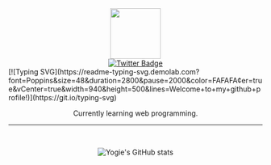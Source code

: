 <div id="header" align="center">
  <img src="https://media.giphy.com/media/M9gbBd9nbDrOTu1Mqx/giphy.gif" width="100"/>
  <div id="badges">
  <a href="https://twitter.com/yogialfin23">
    <img src="https://img.shields.io/badge/Twitter-blue?style=for-the-badge&logo=twitter&logoColor=white" alt="Twitter Badge"/>
  </a>
</div>
</div>
[![Typing SVG](https://readme-typing-svg.demolab.com?font=Poppins&size=48&duration=2800&pause=2000&color=FAFAFA&center=true&vCenter=true&width=940&height=500&lines=Welcome+to+my+github+profile!)](https://git.io/typing-svg)

<p align = "center">
    Currently learning web programming.
</p>

---

</br>

<div align = "center">

<p>

![Yogie's GitHub stats](https://github-readme-stats-git-masterrstaa-rickstaa.vercel.app/api?username=yogiealfin&show_icons=true&theme=tokyonight)

</p>

</div>
